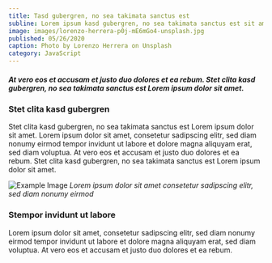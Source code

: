 ```yaml
---
title: Tasd gubergren, no sea takimata sanctus est
subline: Lorem ipsum kasd gubergren, no sea takimata sanctus est sit amet, consetetur sadipscing.
image: images/lorenzo-herrera-p0j-mE6mGo4-unsplash.jpg
published: 05/26/2020
caption: Photo by Lorenzo Herrera on Unsplash
category: JavaScript
---
```


##### At vero eos et accusam et justo duo dolores et ea rebum. Stet clita kasd gubergren, no sea takimata sanctus est Lorem ipsum dolor sit amet.

### Stet clita kasd gubergren

Stet clita kasd gubergren, no sea takimata sanctus est Lorem ipsum dolor sit amet. Lorem ipsum dolor sit amet, consetetur sadipscing elitr, sed diam nonumy eirmod tempor invidunt ut labore et dolore magna aliquyam erat, sed diam voluptua. At vero eos et accusam et justo duo dolores et ea rebum. Stet clita kasd gubergren, no sea takimata sanctus est Lorem ipsum dolor sit amet.

![Example Image](../../images/adi-goldstein-mDinBvq1Sfg-unsplash.jpg 'Example Image')
_Lorem ipsum dolor sit amet consetetur sadipscing elitr, sed diam nonumy eirmod_

### Stempor invidunt ut labore

Lorem ipsum dolor sit amet, consetetur sadipscing elitr, sed diam nonumy eirmod tempor invidunt ut labore et dolore magna aliquyam erat, sed diam voluptua. At vero eos et accusam et justo duo dolores et ea rebum.
